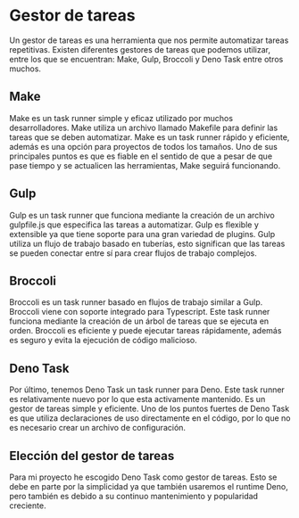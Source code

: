 # Gestor de tareas

Un gestor de tareas es una herramienta que nos permite automatizar tareas repetitivas. Existen diferentes gestores de tareas que podemos utilizar, entre los que se encuentran: Make, Gulp, Broccoli y Deno Task entre otros muchos.

## Make

Make es un task runner simple y eficaz utilizado por muchos desarrolladores. Make utiliza un archivo llamado Makefile para definir las tareas que se deben automatizar. Make es un task runner rápido y eficiente, además es una opción para proyectos de todos los tamaños. Uno de sus principales puntos es que es fiable en el sentido de que a pesar de que pase tiempo y se actualicen las herramientas, Make seguirá funcionando.


## Gulp

Gulp es un task runner que funciona mediante la creación de un archivo gulpfile.js que especifica las tareas a automatizar. Gulp es flexible y extensible ya que tiene soporte para una gran variedad de plugins. Gulp utiliza un flujo de trabajo basado en tuberías, esto significan que las tareas se pueden conectar entre sí para crear flujos de trabajo complejos.

## Broccoli

Broccoli es un task runner basado en flujos de trabajo similar a Gulp. Broccoli viene con soporte integrado para Typescript. Este task runner funciona mediante la creación de un árbol de tareas que se ejecuta en orden. Broccoli es eficiente y puede ejecutar tareas rápidamente, además es seguro y evita la ejecución de código malicioso.

## Deno Task

Por último, tenemos Deno Task un task runner para Deno. Este task runner es relativamente nuevo por lo que esta activamente mantenido. Es un gestor de tareas simple y eficiente. Uno de los puntos fuertes de Deno Task es que utiliza declaraciones de uso directamente en el código, por lo que no es necesario crear un archivo de configuración.

## Elección del gestor de tareas

Para mi proyecto he escogido Deno Task como gestor de tareas. Esto se debe en parte por la simplicidad ya que también usaremos el runtime Deno, pero también es debido a su continuo mantenimiento y popularidad creciente.
